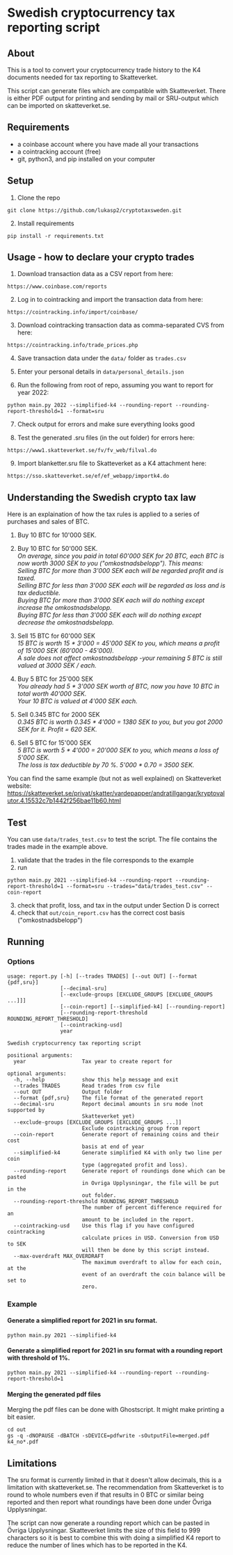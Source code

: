# Swedish cryptocurrency tax reporting script
## About
This is a tool to convert your cryptocurrency trade history to the K4 documents needed
for tax reporting to Skatteverket.

This script can generate files which are compatible with Skatteverket. There is either 
PDF output for printing and sending by mail or SRU-output which can be imported on 
skatteverket.se.

## Requirements
* a coinbase account where you have made all your transactions
* a cointracking account (free)
* git, python3, and pip installed on your computer

## Setup
1. Clone the repo
```
git clone https://github.com/lukasp2/cryptotaxsweden.git
```
2. Install requirements
```
pip install -r requirements.txt
```

## Usage - how to declare your crypto trades
1. Download transaction data as a CSV report from here:
```
https://www.coinbase.com/reports
```
2. Log in to cointracking and import the transaction data from here:
```
https://cointracking.info/import/coinbase/
```

3. Download cointracking transaction data as comma-separated CVS from here:
```
https://cointracking.info/trade_prices.php
```

4. Save transaction data under the `data/` folder as `trades.csv`

5. Enter your personal details in `data/personal_details.json`

6. Run the following from root of repo, assuming you want to report for year 2022:
```
python main.py 2022 --simplified-k4 --rounding-report --rounding-report-threshold=1 --format=sru
```

7. Check output for errors and make sure everything looks good

8. Test the generated .sru files (in the out folder) for errors here:
```
https://www1.skatteverket.se/fv/fv_web/filval.do
```

9. Import blanketter.sru file to Skatteverket as a K4 attachment here:
```
https://sso.skatteverket.se/ef/ef_webapp/importk4.do
```

## Understanding the Swedish crypto tax law
Here is an explaination of how the tax rules is applied to a series of purchases and sales of BTC.
1. Buy 10 BTC for 10'000 SEK.
2. Buy 10 BTC for 50'000 SEK. \
_On average, since you paid in total 60'000 SEK for 20 BTC, each BTC is now worth 3000 SEK to you ("omkostnadsbelopp"). This means:_ \
_Selling BTC for more than 3'000 SEK each will be regarded profit and is taxed._ \
_Selling BTC for less than 3'000 SEK each will be regarded as loss and is tax deductible._ \
_Buying BTC for more than 3'000 SEK each will do nothing except increase the omkostnadsbelopp._ \
_Buying BTC for less than 3'000 SEK each will do nothing except decrease the omkostnadsbelopp._ 

3. Sell 15 BTC for 60'000 SEK \
_15 BTC is worth 15 * 3'000 = 45'000 SEK to you, which means a profit of 15'000 SEK (60'000 - 45'000)._ \
_A sale does not affect omkostnadsbelopp -your remaining 5 BTC is still valued at 3000 SEK / each._

4. Buy 5 BTC for 25'000 SEK \
_You already had 5 * 3'000 SEK worth of BTC, now you have 10 BTC in total worth 40'000 SEK._ \
_Your 10 BTC is valued at 4'000 SEK each._

5. Sell 0.345 BTC for 2000 SEK \
_0.345 BTC is worth 0.345 * 4'000 = 1380 SEK to you, but you got 2000 SEK for it. Profit = 620 SEK._

6. Sell 5 BTC for 15'000 SEK \
_5 BTC is worth 5 * 4'000 = 20'000 SEK to you, which means a loss of 5'000 SEK._ \
_The loss is tax deductible by 70 %. 5'000 * 0.70 = 3500 SEK._

You can find the same example (but not as well explained) on Skatteverket website: \
https://skatteverket.se/privat/skatter/vardepapper/andratillgangar/kryptovalutor.4.15532c7b1442f256bae11b60.html

## Test
You can use `data/trades_test.csv` to test the script. The file contains the trades made in the example above.

1. validate that the trades in the file corresponds to the example
2. run 
```
python main.py 2021 --simplified-k4 --rounding-report --rounding-report-threshold=1 --format=sru --trades="data/trades_test.csv" --coin-report
```
3. check that profit, loss, and tax in the output under Section D is correct
4. check that `out/coin_report.csv` has the correct cost basis ("omkostnadsbelopp")

## Running
### Options
```
usage: report.py [-h] [--trades TRADES] [--out OUT] [--format {pdf,sru}]
                 [--decimal-sru]
                 [--exclude-groups [EXCLUDE_GROUPS [EXCLUDE_GROUPS ...]]]
                 [--coin-report] [--simplified-k4] [--rounding-report]
                 [--rounding-report-threshold ROUNDING_REPORT_THRESHOLD]
                 [--cointracking-usd]
                 year

Swedish cryptocurrency tax reporting script

positional arguments:
  year                  Tax year to create report for

optional arguments:
  -h, --help            show this help message and exit
  --trades TRADES       Read trades from csv file
  --out OUT             Output folder
  --format {pdf,sru}    The file format of the generated report
  --decimal-sru         Report decimal amounts in sru mode (not supported by
                        Skatteverket yet)
  --exclude-groups [EXCLUDE_GROUPS [EXCLUDE_GROUPS ...]]
                        Exclude cointracking group from report
  --coin-report         Generate report of remaining coins and their cost
                        basis at end of year
  --simplified-k4       Generate simplified K4 with only two line per coin
                        type (aggregated profit and loss).
  --rounding-report     Generate report of roundings done which can be pasted
                        in Ovriga Upplysningar, the file will be put in the
                        out folder.
  --rounding-report-threshold ROUNDING_REPORT_THRESHOLD
                        The number of percent difference required for an
                        amount to be included in the report.
  --cointracking-usd    Use this flag if you have configured cointracking
                        calculate prices in USD. Conversion from USD to SEK
                        will then be done by this script instead.
  --max-overdraft MAX_OVERDRAFT
                        The maximum overdraft to allow for each coin, at the
                        event of an overdraft the coin balance will be set to
                        zero.
```

### Example
#### Generate a simplified report for 2021 in sru format.
```
python main.py 2021 --simplified-k4
```

#### Generate a simplified report for 2021 in sru format with a rounding report with threshold of 1%.
```
python main.py 2021 --simplified-k4 --rounding-report --rounding-report-threshold=1
```

#### Merging the generated pdf files
Merging the pdf files can be done with Ghostscript. It might make printing a bit easier.

```
cd out
gs -q -dNOPAUSE -dBATCH -sDEVICE=pdfwrite -sOutputFile=merged.pdf k4_no*.pdf
```

## Limitations
The sru format is currently limited in that it doesn't allow
decimals, this is a limitation with skatteverket.se. The
recommendation from Skatteverket is to round to whole numbers
even if that results in 0 BTC or similar being reported and then
report what roundings have been done under Övriga Upplysningar.

The script can now generate a rounding report which can be
pasted in Övriga Upplysningar. Skatteverket limits the size of
this field to 999 characters so it is best to combine this with
doing a simplified K4 report to reduce the number of lines which
has to be reported in the K4.
